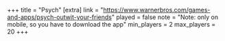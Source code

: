 +++
title = "Psych"
[extra]
link = "https://www.warnerbros.com/games-and-apps/psych-outwit-your-friends"
played = false
note = "Note: only on mobile, so you have to download the app"
min_players = 2
max_players = 20
+++
